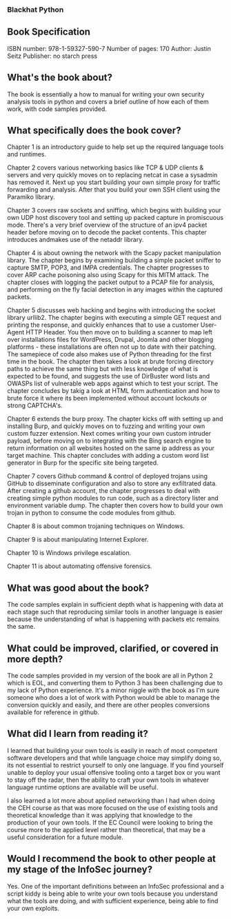 ### Blackhat Python

## Book Specification
ISBN number: 978-1-59327-590-7
Number of pages: 170
Author: Justin Seitz
Publisher: no starch press

## What's the book about?

The book is essentially a how to manual for writing your own security analysis tools in python and covers a brief outline of how each of them work, with code samples provided.

## What specifically does the book cover?
Chapter 1 is an introductory guide to help set up the required language tools and runtimes.

Chapter 2 covers various networking basics like TCP & UDP clients & servers and very quickly moves on to replacing netcat in case a sysadmin has removed it. Next up you start building your own simple proxy for traffic forwarding and analysis. After that you build your own SSH client using the Paramiko library.

Chapter 3 covers raw sockets and sniffing, which begins with building your own UDP host discovery tool and setting up packed capture in promiscuous mode. There's a very brief overview of the structure of an ipv4 packet header before moving on to decode the packet contents. This chapter introduces andmakes use of the netaddr library.

Chapter 4 is about owning the network with the Scapy packet manipulation library. The chapter begins by examining building a simple packet sniffer to capture SMTP, POP3, and IMPA credentials. The chapter progresses to cover ARP cache poisoning also using Scapy for this MITM attack. The chapter closes with logging the packet output to a PCAP file for analysis, and performing on the fly facial detection in any images within the captured packets.

Chapter 5 discusses web hacking and begins with introducing the socket library urllib2. The chapter begins with executing a simple GET request and printing the response, and quickly enhances that to use a customer User-Agent HTTP Header. You then move on to building a scanner to map left over installations files for WordPress, Drupal, Joomla and other blogging platforms - these installations are often not up to date with their patching. The samepiece of code also makes use of Python threading for the first time in the book. The chapter then takes a look at brute forcing directory paths to achieve the same thing but with less knowledge of what is expected to be found, and suggests the use of DirBuster word lists and OWASPs list of vulnerable web apps against which to test your script. The chapter concludes by takig a look at HTML form authentication and how to brute force it where its been implemented without account lockouts or strong CAPTCHA's. 

Chapter 6 extends the burp proxy. The chapter kicks off with setting up and installing Burp, and quickly moves on to fuzzing and writing your own custom fuzzer extension. Next comes writing your own custom intruder payload, before moving on to integrating with the Bing search engine to return information on all websites hosted on the same ip address as your target machine. This chapter concludes with adding a custom word list generator in Burp for the specific site being targeted.

Chapter 7 covers Github command & control of deployed trojans using GitHub to disseminate configuration and also to store any exfiltrated data. After creating a github account, the chapter progresses to deal with creating simple python modules to run code, such as a directory lister and environment variable dump. The chapter then covers how to build your own trojan in python to consume the code modules from github. 

Chapter 8 is about common trojaning techniques on Windows.

Chapter 9 is about manipulating Internet Explorer.

Chapter 10 is Windows privilege escalation.

Chapter 11 is about automating offensive forensics.

## What was good about the book?
The code samples explain in sufficient depth what is happening with data at each stage such that reproducing similar tools in another language is easier because the understanding of what is happening with packets etc remains the same.

## What could be improved, clarified, or covered in more depth?
The code samples provided in my version of the book are all in Python 2 which is EOL, and converting them to Python 3 has been challenging due to my lack of Python experience.  It's a minor niggle with the book as I'm sure someone who does a lot of work with Python would be able to manage the conversion quickly and easily, and there are other peoples conversions available for reference in github.

## What did I learn from reading it?
I learned that building your own tools is easily in reach of most competent software developers and that while language choice may simplify doing so, its not essential to restrict yourself to only one language.   If you find yourself unable to deploy your usual offensive tooling onto a target box or you want to stay off the radar, then the ability to craft your own tools in whatever language runtime options are available will be useful.

I also learned a lot more about applied networking than I had when doing the CEH course as that was more focused on the use of existing tools and theoretical knowledge than it was applying that knowledge to the production of your own tools.  If the EC Council were looking to bring the course more to the applied level rather than theoretical, that may be a useful consideration for a future module.

## Would I recommend the book to other people at my stage of the InfoSec journey?
Yes. One of the important definitions between an InfoSec professional and a script kiddy is being able to write your own tools because you understand what the tools are doing, and with sufficient experience, being able to find your own exploits.
